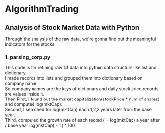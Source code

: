 # AlgorithmTrading

## Analysis of Stock Market Data with Python

 Through the analysis of the raw data, 
 we're gonna find out the meaningful indicators for the stocks

### 1. parsing_corp.py

 This code is for refining raw txt data into python data structure like list and dictionary.  
 I made records into lists and grouped them into dictionary based on company name.  
 So company names are the keys of dictionary and daily stock price records are values inside it.  
 Then First, I found out the market capitalization(stockPrice * num of shares) and computed log(mktCap).  
 Second, I searched for log(mktCap) each 1,2,3 years later from the base year.  
 Third, computed the growth rate of each record ( = log(mktCap) a year after / base year log(mktCap) - 1 ) * 100
